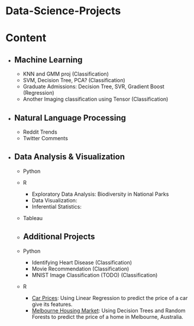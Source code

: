 # Data-Science-Projects

# Content
* ## Machine Learning
	* KNN and GMM proj (Classification)
	* SVM, Decision Tree, PCA? (Classification)
	* Graduate Admissions: Decision Tree, SVR, Gradient Boost (Regression)
	* Another Imaging classification using Tensor (Classification)
* ## Natural Language Processing
	* Reddit Trends
	* Twitter Comments
* ## Data Analysis & Visualization
	* Python

	* R
		* Exploratory Data Analysis: Biodiversity in National Parks
		* Data Visualization: 
		* Inferential Statistics: 
	* Tableau

	* ## Additional Projects
	* Python
		* Identifying Heart Disease (Classification)
		* Movie Recommendation (Classification)
		* MNIST Image Classification (TODO) (Classification)
	* R
		* [Car Prices](https://rpubs.com/justingee193/rprof_lm): Using Linear Regression to predict the price of a car give its features.
		* [Melbourne Housing Market](https://rpubs.com/justingee193/rproj_rf_dt): Using Decision Trees and Random Forests to predict the price of a home in Melbourne, Australia.
